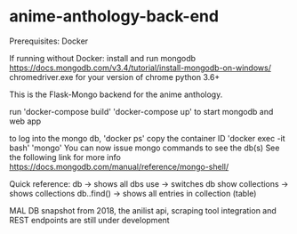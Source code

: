 # anime-anthology-back-end

Prerequisites:
Docker

If running without Docker:
install and run mongodb https://docs.mongodb.com/v3.4/tutorial/install-mongodb-on-windows/
chromedriver.exe for your version of chrome
python 3.6+

This is the Flask-Mongo backend for the anime anthology.

run 'docker-compose build'
'docker-compose up'
to start mongodb and web app

to log into the mongo db,
'docker ps'
copy the container ID
'docker exec -it <containerID> bash'
'mongo'
You can now issue mongo commands to see the db(s)
See the following link for more info
https://docs.mongodb.com/manual/reference/mongo-shell/

Quick reference:
db -> shows all dbs
use <db name> -> switches db
show collections -> shows collections
db.<collection name>.find() -> shows all entries in collection (table)

MAL DB snapshot from 2018, the anilist api, scraping tool integration and REST endpoints are still under development
